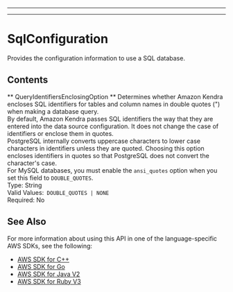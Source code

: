 --------

--------

# SqlConfiguration<a name="API_SqlConfiguration"></a>

Provides the configuration information to use a SQL database\.

## Contents<a name="API_SqlConfiguration_Contents"></a>

 ** QueryIdentifiersEnclosingOption **   <a name="Kendra-Type-SqlConfiguration-QueryIdentifiersEnclosingOption"></a>
Determines whether Amazon Kendra encloses SQL identifiers for tables and column names in double quotes \("\) when making a database query\.  
By default, Amazon Kendra passes SQL identifiers the way that they are entered into the data source configuration\. It does not change the case of identifiers or enclose them in quotes\.  
PostgreSQL internally converts uppercase characters to lower case characters in identifiers unless they are quoted\. Choosing this option encloses identifiers in quotes so that PostgreSQL does not convert the character's case\.  
For MySQL databases, you must enable the `ansi_quotes` option when you set this field to `DOUBLE_QUOTES`\.  
Type: String  
Valid Values:` DOUBLE_QUOTES | NONE`   
Required: No

## See Also<a name="API_SqlConfiguration_SeeAlso"></a>

For more information about using this API in one of the language\-specific AWS SDKs, see the following:
+  [AWS SDK for C\+\+](https://docs.aws.amazon.com/goto/SdkForCpp/kendra-2019-02-03/SqlConfiguration) 
+  [AWS SDK for Go](https://docs.aws.amazon.com/goto/SdkForGoV1/kendra-2019-02-03/SqlConfiguration) 
+  [AWS SDK for Java V2](https://docs.aws.amazon.com/goto/SdkForJavaV2/kendra-2019-02-03/SqlConfiguration) 
+  [AWS SDK for Ruby V3](https://docs.aws.amazon.com/goto/SdkForRubyV3/kendra-2019-02-03/SqlConfiguration) 